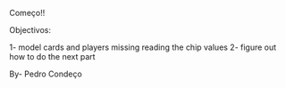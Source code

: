 Começo!!

Objectivos:

1- model cards and players
  missing reading the chip values
2- figure out how to do the next part



By- Pedro Condeço

